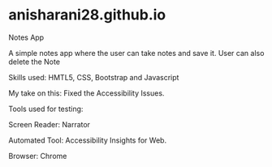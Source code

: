 # anisharani28.github.io
Notes App

A simple notes app where the user can take notes and save it. User can also delete the Note

Skills used: HMTL5, CSS, Bootstrap and Javascript

My take on this: Fixed the Accessibility Issues.

Tools used for testing:

Screen Reader: Narrator

Automated Tool: Accessibility Insights for Web.

Browser: Chrome
